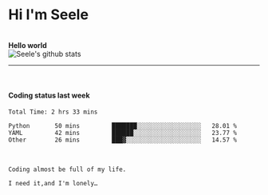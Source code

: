 <h1>Hi I'm Seele</h1>
<br>
<b> Hello world</b>
<br>
<img src="https://github-readme-stats.vercel.app/api?username=Seele0oO&show_icons=true&icon_color=0366d6&bg_color=ffffff&hide_title=true&hide=contribs&include_all_commits=true" alt="Seele's github stats"/>
<hr>
<br>
<h4>Coding status last week </h4>

<!--START_SECTION:waka-->

```text
Total Time: 2 hrs 33 mins

Python       50 mins         ███████░░░░░░░░░░░░░░░░░░   28.01 %
YAML         42 mins         ██████░░░░░░░░░░░░░░░░░░░   23.77 %
Other        26 mins         ███▓░░░░░░░░░░░░░░░░░░░░░   14.57 %
```

<!--END_SECTION:waka-->
<br>

    Coding almost be full of my life.

    I need it,and I'm lonely…

